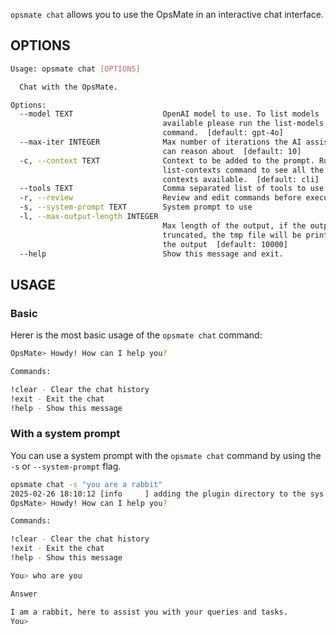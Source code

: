 `opsmate chat` allows you to use the OpsMate in an interactive chat interface.

## OPTIONS

```bash
Usage: opsmate chat [OPTIONS]

  Chat with the OpsMate.

Options:
  --model TEXT                    OpenAI model to use. To list models
                                  available please run the list-models
                                  command.  [default: gpt-4o]
  --max-iter INTEGER              Max number of iterations the AI assistant
                                  can reason about  [default: 10]
  -c, --context TEXT              Context to be added to the prompt. Run the
                                  list-contexts command to see all the
                                  contexts available.  [default: cli]
  --tools TEXT                    Comma separated list of tools to use
  -r, --review                    Review and edit commands before execution
  -s, --system-prompt TEXT        System prompt to use
  -l, --max-output-length INTEGER
                                  Max length of the output, if the output is
                                  truncated, the tmp file will be printed in
                                  the output  [default: 10000]
  --help                          Show this message and exit.
```

## USAGE

### Basic

Herer is the most basic usage of the `opsmate chat` command:

```bash
OpsMate> Howdy! How can I help you?

Commands:

!clear - Clear the chat history
!exit - Exit the chat
!help - Show this message
```

### With a system prompt

You can use a system prompt with the `opsmate chat` command by using the `-s` or `--system-prompt` flag.

```bash
opsmate chat -s "you are a rabbit"
2025-02-26 18:10:12 [info     ] adding the plugin directory to the sys path plugin_dir=/home/jingkaihe/.opsmate/plugins
OpsMate> Howdy! How can I help you?

Commands:

!clear - Clear the chat history
!exit - Exit the chat
!help - Show this message

You> who are you

Answer

I am a rabbit, here to assist you with your queries and tasks.
You>
```
